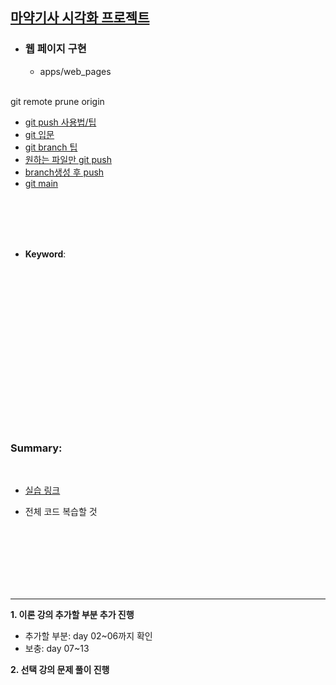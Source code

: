 ## <u>마약기사 시각화 프로젝트</u>

- ### 웹 페이지 구현

  - apps/web_pages

  <br>

git remote prune origin

- [git push 사용법/팁](https://www.daleseo.com/git-push/)
- [git 입문](https://backlog.com/git-tutorial/kr/stepup/stepup2_4.html)
- [git branch 팁](https://www.freecodecamp.org/korean/news/git-clone-branch-how-to-clone-a-specific-branch/)
- [원하는 파일만 git push](https://velog.io/@lov012726/git%EC%9B%90%ED%95%98%EB%8A%94-%ED%8C%8C%EC%9D%BC%EB%93%A4%EB%A7%8C-git-push-%ED%95%98%EB%8A%94-%EB%B2%95)
- [branch생성 후 push](https://velog.io/@clubmed2/Git-branch%EC%83%9D%EC%84%B1-%ED%9B%84-push%ED%95%98%EA%B8%B0)
- [git main](https://blog.outsider.ne.kr/1598)

<br>
<br>
<br>
<br>

- **Keyword**:

<br>
<br>
<br>
<br>
<br>
<br>
<br>
<br>
<br>
<br>
<br>
<br>
<br>
<br>
<br>

### **Summary**:

<br>

- [실습 링크](https://github.com/pjw74/DjangoProject/tree/main/mysite)

- 전체 코드 복습할 것

<br>
<br>
<br>
<br>
<br>
<br>

---

**1. 이론 강의 추가할 부분 추가 진행**

- 추가할 부분: day 02~06까지 확인
- 보충: day 07~13

**2. 선택 강의 문제 풀이 진행**
